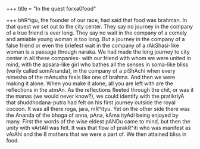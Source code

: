 +++
title = "In the quest forxa0food"

+++
bhR^igu, the founder of our race, had said that food was brahman. In
that quest we set out to the city center. They say no journey in the
company of a true friend is ever long. They say no wait in the company
of a comely and amiable young woman is too long. But a journey in the
company of a false friend or even the briefest wait in the company of a
rAkShasi-like woman is a passage through naraka. We had made the long
journey to city center in all these companies- with our friend with whom
we were united in mind, with the apsara-like girl who bathes all the
senses in soma-like bliss (verily called somAnanda), in the company of a
piShAchi when every nimesha of the mAnusha feels like one of brahma. And
then we were making it alone. When you make it alone, all you are left
with are the reflections in the atmAn. As the reflections fleeted
through the chit, or was it the manas (we would never know?), we could
identify with the pratikriyA that shuddhodana-putra had felt on his
first journey outside the royal cocoon. It was all there roga, jara,
mR^ityu. Yet on the other side there was the Ananda of the bhoga of
anna, pAna, kAma ityAdi being enjoyed by many. First the words of the
wise eldest pANDu came to mind, but then the unity with vArtAlI was
felt. It was that flow of prakR^iti who was manifest as vArAhi and the 8
mothers that we were a part of. We then attained bliss in food.
